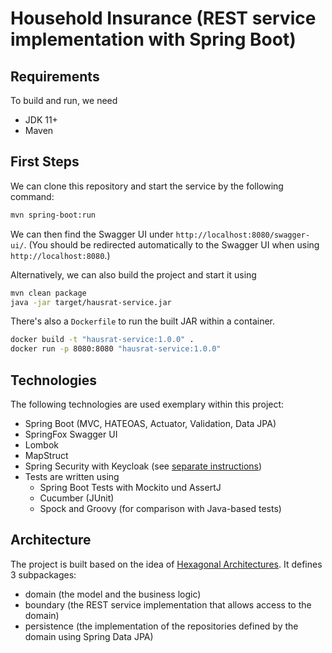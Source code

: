 # Household Insurance (REST service implementation with Spring Boot)

## Requirements

To build and run, we need
 - JDK 11+
 - Maven

## First Steps

We can clone this repository and start the service by the following command:

``` bash
mvn spring-boot:run
```

We can then find the Swagger UI under `http://localhost:8080/swagger-ui/`.
(You should be redirected automatically to the Swagger UI when using `http://localhost:8080`.)

Alternatively, we can also build the project and start it using

``` bash
mvn clean package
java -jar target/hausrat-service.jar
```

There's also a `Dockerfile` to run the built JAR within a container.

``` bash
docker build -t "hausrat-service:1.0.0" .
docker run -p 8080:8080 "hausrat-service:1.0.0"
```

## Technologies

The following technologies are used exemplary within this project:

- Spring Boot (MVC, HATEOAS, Actuator, Validation, Data JPA)
- SpringFox Swagger UI
- Lombok
- MapStruct
- Spring Security with Keycloak (see [separate instructions](security/README.md))
- Tests are written using
  - Spring Boot Tests with Mockito und AssertJ
  - Cucumber (JUnit)
  - Spock and Groovy (for comparison with Java-based tests)

## Architecture

The project is built based on the idea of [Hexagonal Architectures](https://www.baeldung.com/hexagonal-architecture-ddd-spring). It defines 3 subpackages:
 - domain (the model and the business logic)
 - boundary (the REST service implementation that allows access to the domain)
 - persistence (the implementation of the repositories defined by the domain using Spring Data JPA)
